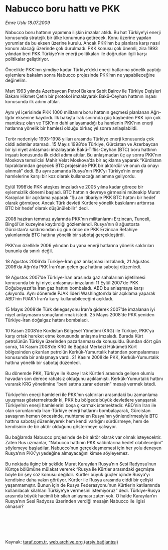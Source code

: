 # Nabucco boru hattı ve PKK

*Emre Uslu 18.07.2009*

<div class="taraf_structure_2col_1zq">
<div class="margen_n">



 <p>Nabucco boru hattının yapımına ilişkin imzalar atıldı. Bu hat Türkiye’yi enerji konusunda stratejik bir ülke konumuna getirecek. Konu üzerine yapılan yorumlar da bu eksen üzerine kurulu. Ancak PKK’nın bu planlara karşı nasıl konum alacağı üzerinde çok durulmadı. PKK konusu çok önemli, zira 1993 yılından beri PKK Türkiye’nin enerji politikaları ile doğrudan ilgili karşı politikalar geliştiriyor. <br/><br/>Öncelikle PKK’nın şimdiye kadar Türkiye’deki enerji hatlarına yönelik yaptığı eylemlere bakalım sonra Nabucco projesinde PKK’nın ne yapabileceğine değinelim. <br/><br/>Mart 1993 yılında Azerbaycan Petrol Bakanı Sabit Bairov ile Türkiye Dışişleri Bakanı Hikmet Çetin bir protokol imzalayarak Bakü-Ceyhan hattının inşası konusunda ilk adımı attılar. <br/><br/>Aynı yıl içerisinde PKK 1000 militanını boru hattının geçmesi planlanan Ağrı-Iğdır eksenine kaydırdı. İlk bakışta Irak sınırında güç kaybeden PKK için çok mantıksız olan ve TSK’nın dahi anlayamadığı bu hamlenin PKK’nın enerji hatlarına yönelik bir hamlesi olduğu birkaç yıl sonra anlaşılabildi. <br/><br/>Terör nedeniyle 1993-1998 yılları arasında Türkiye enerji konusunda çok ciddi adımlar atamadı. 15 Mayıs 1998’de Türkiye, Gürcistan ve Azerbaycan bir iyi niyet anlaşması imzalayarak Bakü-Tiflis-Ceyhan (BTC) boru hattının inşaatı konusunda ilk ciddi adımı attılar. Bu anlaşmadan üç ay sonra PKK’nın Moskova temsilcisi Mahir Velat Moskova’da bir açıklama yaparak “Kürdistan topraklarından geçecek BTC projesinde PKK bir aktördür ve onun da onayı alınmalı” dedi. Bu aynı zamanda Rusya’nın PKK’yı Türkiye’nin enerji hamlelerine karşı bir koz olarak kullanacağı anlamına geliyordu. <br/><br/>Eylül 1998’de PKK ateşkes imzaladı ve 2005 yılına kadar görece bir eylemsizlik dönemi başladı. BTC hattının devreye girmesini müteakip Murat Karayılan bir açıklama yaparak “Şu an itibariyle PKK BTC hattını bir hedef olarak görmüyor. Ancak Türk devleti Kürtlere yönelik baskılarını arttırırsa BTC bir hedef olarak düşünülebilir” dedi. <br/><br/>2008 haziran temmuz aylarında PKK’nın militanlarını Erzincan, Tunceli, Bingöl’ün kuzeyine kaydırdığı gözlemlendi. Rusya’nın 8 ağustosta Gürcistan’a saldırısından üç gün önce de PKK Erzincan Refahiye yakınlarında BTC hattına yönelik bir sabotaj gerçekleştirdi. <br/><br/>PKK’nın özellikle 2006 yılından bu yana enerji hatlarına yönelik saldırıları bununla da sınırlı değil. <br/><br/>18 Ağustos 2006’da Türkiye-İran gaz anlaşması imzalandı, 21 Ağustos 2006’da Ağrı’da PKK İran’dan gelen gaz hattına sabotaj düzenledi. <br/><br/>19 Ağustos 2007’de Türkiye-İran arasında gaz sahalarının işletilmesi konusunda bir iyi niyet anlaşması imzalandı 11 Eylül 2007’de PKK Doğubeyazıt’ta İran gaz hattını bombaladı. ABD bu anlaşmaya karşı çıkıyordu. Aynı dönemde PJAK lideri Washington’da bir açıklama yaparak ABD’nin PJAK’ı İran’a karşı kullanabileceğini açıkladı. <br/><br/>15 Mayıs 2008’de Türk delegasyonu İran’a giderek 2007’de imzalanan iyi niyet anlaşmasını sonuçlandırmak istedi. 25 Mayıs 2008’de PKK yeniden Türkiye-İran doğalgaz hattını bombaladı. <br/><br/>10 Kasım 2008’de Kürdistan Bölgesel Yönetimi (KRG) ile Türkiye, PKK’ya karşı ortak hareket etme konusunda anlaşma imzaladı. Burada Kürt petrolünün Türkiye üzerinden pazarlanması da konuşuldu. Bundan dört gün sonra, 14 Kasım 2008’de KRG ile Bağdat Merkezî Hükümeti Kürt bölgesinden çıkarılan petrolün Kerkük-Yumurtalık hattından pompalanması konusunda bir anlaşmaya vardı. 21 Kasım 2008’de PKK, Kerkük-Yumurtalık hattına yönelik bir sabotaj düzenledi. <br/><br/>Bu dönemde PKK, Türkiye ile Kuzey Irak Kürtleri arasında gelişen olumlu havadan son derece rahatsız olduğunu açıklamıştı. Kerkük-Yumurtalık hattını vurarak KRG yönetimine “beni satma zarar edersin” mesajı vermek istedi. <br/><br/>Türkiye’nin enerji hamleleri ile PKK’nın saldırıları arasındaki bu zamanlama uyuşması göstermektedir ki, PKK bu bölgede büyük devletlere yanaşarak Türkiye’nin enerji hamlelerini boşa çıkarmak istemektedir. ABD’nin İran ile olan sorunlarında İran-Türkiye enerji hatlarını bombalayarak, Gürcistan savaşının hemen öncesinde, muhtemelen Rusya’nın yönlendirmesiyle BTC hattına sabotaj düzenleyerek hem kendi varlığını sürdürmeye, hem de kendisinin de bir aktör olduğunu göstermeye çalışıyor. <br/><br/>Bu bağlamda Nabucco projesinde de bir aktör olarak var olmak isteyecektir. Zaten Rus uzmanlar, “Nabucco hattının PKK saldırılarına hedef olabileceğini” söylemeye başladılar. Nabucco’nun gerçekleşmemesi için her yolu deneyen Rusya’nın PKK’yı yedeğine almayacağını kimse söyleyemez. <br/><br/>Bu noktada ilginç bir şekilde Murat Karayılan Rusya’nın Sesi Radyosu’nun Kürtçe bölümüne mülakat vererek “Rusya ile Kürtler arasındaki geçmişte böyle bir şey söz konusu değildir. Kürtler büyük güçler içinde Rusya’yı kendisine daha yakın görüyor. Kürtler ile Rusya arasında ciddi bir çelişki yaşanmamıştır. Bunun için de Rusya Federasyonu’nun Kürtlerin katliamında kullanılacak silahları Türkiye’ye vermesini istemiyoruz” dedi. Türkiye-Rusya arasında büyük hacimli bir silah anlaşması zaten yok. O halde Karayılan’ın Rusya’nın Sesi Radyosu üzerinden verdiği mesajın Nabucco ile ilgisi olmasın?</p>
<br/>
<br/>
<br/>



<br/>


<div id="taraf_not">
</div>

</div>


</div>

Kaynak: [taraf.com.tr](http://taraf.com.tr:80/makale/6607.htm), [web.archive.org (arşiv bağlantısı)](http://web.archive.org/web/20091230224815/http://taraf.com.tr:80/makale/6607.htm)
